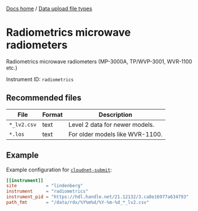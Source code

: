 [Docs home](https://docs.cloudnet.fmi.fi) / [Data upload file types](../api/upload-file-types.md)

# Radiometrics microwave radiometers

Radiometrics microwave radiometers (MP-3000A, TP/WVP-3001, WVR-1100 etc.)

Instrument ID: `radiometrics`

## Recommended files

| File        | Format | Description                     |
| ----------- | ------ | ------------------------------- |
| `*_lv2.csv` | text   | Level 2 data for newer models.  |
| `*.los`     | text   | For older models like WVR-1100. |

## Example

Example configuration for [`cloudnet-submit`](https://github.com/actris-cloudnet/cloudnet-submit):

```toml
[[instrument]]
site           = "lindenberg"
instrument     = "radiometrics"
instrument_pid = "https://hdl.handle.net/21.12132/3.ca8e16977a634793"
path_fmt       = "/data/rdx/%Y%m%d/%Y-%m-%d_*_lv2.csv"
```
